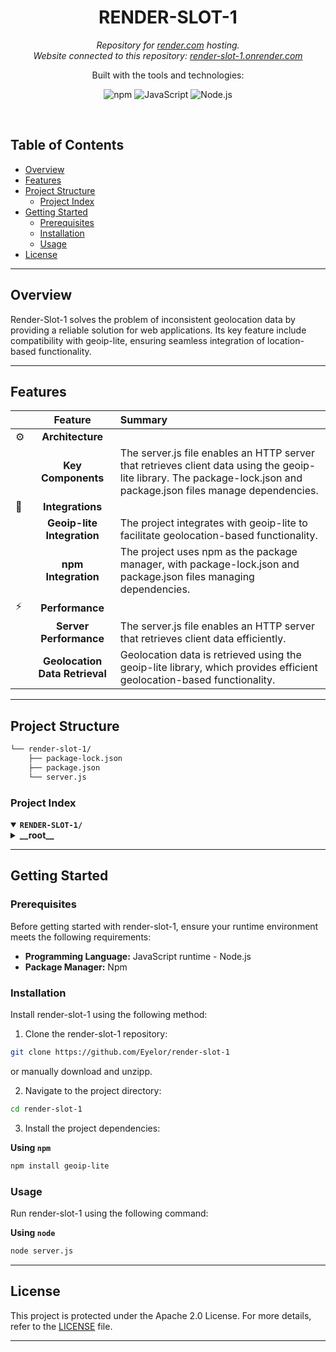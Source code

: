 <p align="center"><h1 align="center">RENDER-SLOT-1</h1></p>
<p align="center">
	<em>Repository for <a target="_blank" href="https://render.com">render.com</a> hosting.</em><br>
  	<em>Website connected to this repository: <a target="_blank" href="https://render-slot-1.onrender.com/">render-slot-1.onrender.com</a></em>
</p>
<p align="center">
	<!-- local repository, no metadata badges. --></p>
<p align="center">Built with the tools and technologies:</p>
<p align="center">
	<img src="https://img.shields.io/badge/npm-CB3837.svg?style=default&logo=npm&logoColor=white" alt="npm">
	<img src="https://img.shields.io/badge/JavaScript-F7DF1E.svg?style=default&logo=JavaScript&logoColor=black" alt="JavaScript">
  	<img src="https://img.shields.io/badge/Node.js-83CD29.svg?style=default&logo=Node.js&logoColor=white" alt="Node.js">
</p>
<br>

##  Table of Contents

- [ Overview](#overview)
- [ Features](#features)
- [ Project Structure](#project-structure)
  - [ Project Index](#project-index)
- [ Getting Started](#getting-started)
  - [ Prerequisites](#prerequisites)
  - [ Installation](#installation)
  - [ Usage](#usage)
- [ License](#license)

---

##  Overview

Render-Slot-1 solves the problem of inconsistent geolocation data by providing a reliable solution for web applications. Its key feature include compatibility with geoip-lite, ensuring seamless integration of location-based functionality.

---

##  Features

|      | Feature         | Summary       |
| :--- | :---:           | :---          |
| ⚙️  | **Architecture**  |                  |
|  | **Key Components** | The server.js file enables an HTTP server that retrieves client data using the geoip-lite library. The package-lock.json and package.json files manage dependencies.                  |
| 🔌 | **Integrations**    |                  |
|  | **Geoip-lite Integration** | The project integrates with geoip-lite to facilitate geolocation-based functionality.                    |
|  | **npm Integration**     | The project uses npm as the package manager, with package-lock.json and package.json files managing dependencies.                  |
| ⚡️  | **Performance**     |                  |
|  | **Server Performance** | The server.js file enables an HTTP server that retrieves client data efficiently.                    |
|  | **Geolocation Data Retrieval** | Geolocation data is retrieved using the geoip-lite library, which provides efficient geolocation-based functionality.                 |

---

##  Project Structure

```sh
└── render-slot-1/
    ├── package-lock.json
    ├── package.json
    └── server.js
```


###  Project Index
<details open>
	<summary><b><code>RENDER-SLOT-1/</code></b></summary>
	<details> <!-- __root__ Submodule -->
		<summary><b>__root__</b></summary>
		<blockquote>
			<table>
			<tr>
				<td><b><a href='./package-lock.json'>package-lock.json</a></b></td>
				<td>- The package-lock.json file serves as the backbone of the project's dependency management, outlining the required packages and their versions for the entire codebase<br>- This file ensures consistency and reproducibility across different environments, allowing for seamless collaboration and deployment.

In essence, this file achieves the following:

* Defines the project's dependencies on external libraries, such as `geoip-lite`, which is used to facilitate geolocation-based functionality.
* Establishes a baseline for package versions, enabling predictable behavior and minimizing potential conflicts during development or deployment.

By maintaining a well-structured `package-lock.json` file, the project ensures that all components are properly aligned, facilitating efficient maintenance, updates, and scaling.</td>
			</tr>
			<tr>
				<td><b><a href='./package.json'>package.json</a></b></td>
				<td>- Architects the project's dependency management by defining the required libraries and their versions in the package.json file<br>- Ensures compatibility with geoip-lite version ^1.4.10, facilitating seamless integration of geolocation data into the application<br>- Plays a crucial role in maintaining the overall structure and stability of the codebase, enabling efficient deployment and scalability.</td>
			</tr>
			<tr>
				<td><b><a href='./server.js'>server.js</a></b></td>
				<td>- The server.js file enables an HTTP server that retrieves client data, including IP address, timezone, and locale, using the geoip-lite library<br>- It generates a simple HTML page displaying this information and sends it to clients<br>- The server also logs startup information and listens on a specified port<br>- This code achieves a basic web server functionality with geolocation-based client data display.</td>
			</tr>
			</table>
		</blockquote>
	</details>
</details>

---
##  Getting Started

###  Prerequisites

Before getting started with render-slot-1, ensure your runtime environment meets the following requirements:

- **Programming Language:** JavaScript runtime - Node.js
- **Package Manager:** Npm


###  Installation

Install render-slot-1 using the following method:

1. Clone the render-slot-1 repository:
```sh
git clone https://github.com/Eyelor/render-slot-1
```

or manually download and unzipp.

2. Navigate to the project directory:
```sh
cd render-slot-1
```

3. Install the project dependencies:

**Using `npm`**

```sh
npm install geoip-lite
```


###  Usage
Run render-slot-1 using the following command:

**Using `node`**

```sh
node server.js
```


---

##  License

This project is protected under the Apache 2.0 License. For more details, refer to the [LICENSE](./LICENSE) file.

---
